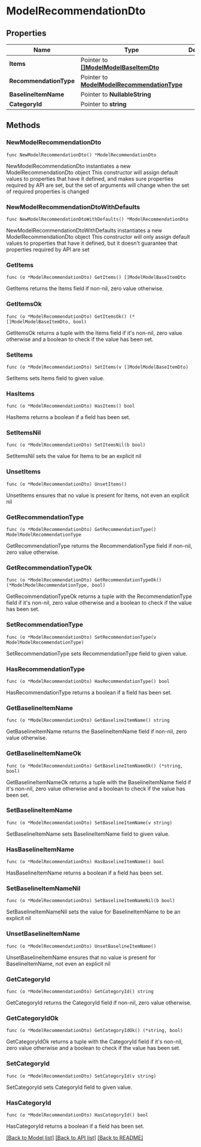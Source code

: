 # ModelRecommendationDto

## Properties

Name | Type | Description | Notes
------------ | ------------- | ------------- | -------------
**Items** | Pointer to [**[]ModelModelBaseItemDto**](ModelModelBaseItemDto.md) |  | [optional] 
**RecommendationType** | Pointer to [**ModelModelRecommendationType**](ModelRecommendationType.md) |  | [optional] 
**BaselineItemName** | Pointer to **NullableString** |  | [optional] 
**CategoryId** | Pointer to **string** |  | [optional] 

## Methods

### NewModelRecommendationDto

`func NewModelRecommendationDto() *ModelRecommendationDto`

NewModelRecommendationDto instantiates a new ModelRecommendationDto object
This constructor will assign default values to properties that have it defined,
and makes sure properties required by API are set, but the set of arguments
will change when the set of required properties is changed

### NewModelRecommendationDtoWithDefaults

`func NewModelRecommendationDtoWithDefaults() *ModelRecommendationDto`

NewModelRecommendationDtoWithDefaults instantiates a new ModelRecommendationDto object
This constructor will only assign default values to properties that have it defined,
but it doesn't guarantee that properties required by API are set

### GetItems

`func (o *ModelRecommendationDto) GetItems() []ModelModelBaseItemDto`

GetItems returns the Items field if non-nil, zero value otherwise.

### GetItemsOk

`func (o *ModelRecommendationDto) GetItemsOk() (*[]ModelModelBaseItemDto, bool)`

GetItemsOk returns a tuple with the Items field if it's non-nil, zero value otherwise
and a boolean to check if the value has been set.

### SetItems

`func (o *ModelRecommendationDto) SetItems(v []ModelModelBaseItemDto)`

SetItems sets Items field to given value.

### HasItems

`func (o *ModelRecommendationDto) HasItems() bool`

HasItems returns a boolean if a field has been set.

### SetItemsNil

`func (o *ModelRecommendationDto) SetItemsNil(b bool)`

 SetItemsNil sets the value for Items to be an explicit nil

### UnsetItems
`func (o *ModelRecommendationDto) UnsetItems()`

UnsetItems ensures that no value is present for Items, not even an explicit nil
### GetRecommendationType

`func (o *ModelRecommendationDto) GetRecommendationType() ModelModelRecommendationType`

GetRecommendationType returns the RecommendationType field if non-nil, zero value otherwise.

### GetRecommendationTypeOk

`func (o *ModelRecommendationDto) GetRecommendationTypeOk() (*ModelModelRecommendationType, bool)`

GetRecommendationTypeOk returns a tuple with the RecommendationType field if it's non-nil, zero value otherwise
and a boolean to check if the value has been set.

### SetRecommendationType

`func (o *ModelRecommendationDto) SetRecommendationType(v ModelModelRecommendationType)`

SetRecommendationType sets RecommendationType field to given value.

### HasRecommendationType

`func (o *ModelRecommendationDto) HasRecommendationType() bool`

HasRecommendationType returns a boolean if a field has been set.

### GetBaselineItemName

`func (o *ModelRecommendationDto) GetBaselineItemName() string`

GetBaselineItemName returns the BaselineItemName field if non-nil, zero value otherwise.

### GetBaselineItemNameOk

`func (o *ModelRecommendationDto) GetBaselineItemNameOk() (*string, bool)`

GetBaselineItemNameOk returns a tuple with the BaselineItemName field if it's non-nil, zero value otherwise
and a boolean to check if the value has been set.

### SetBaselineItemName

`func (o *ModelRecommendationDto) SetBaselineItemName(v string)`

SetBaselineItemName sets BaselineItemName field to given value.

### HasBaselineItemName

`func (o *ModelRecommendationDto) HasBaselineItemName() bool`

HasBaselineItemName returns a boolean if a field has been set.

### SetBaselineItemNameNil

`func (o *ModelRecommendationDto) SetBaselineItemNameNil(b bool)`

 SetBaselineItemNameNil sets the value for BaselineItemName to be an explicit nil

### UnsetBaselineItemName
`func (o *ModelRecommendationDto) UnsetBaselineItemName()`

UnsetBaselineItemName ensures that no value is present for BaselineItemName, not even an explicit nil
### GetCategoryId

`func (o *ModelRecommendationDto) GetCategoryId() string`

GetCategoryId returns the CategoryId field if non-nil, zero value otherwise.

### GetCategoryIdOk

`func (o *ModelRecommendationDto) GetCategoryIdOk() (*string, bool)`

GetCategoryIdOk returns a tuple with the CategoryId field if it's non-nil, zero value otherwise
and a boolean to check if the value has been set.

### SetCategoryId

`func (o *ModelRecommendationDto) SetCategoryId(v string)`

SetCategoryId sets CategoryId field to given value.

### HasCategoryId

`func (o *ModelRecommendationDto) HasCategoryId() bool`

HasCategoryId returns a boolean if a field has been set.


[[Back to Model list]](../README.md#documentation-for-models) [[Back to API list]](../README.md#documentation-for-api-endpoints) [[Back to README]](../README.md)


